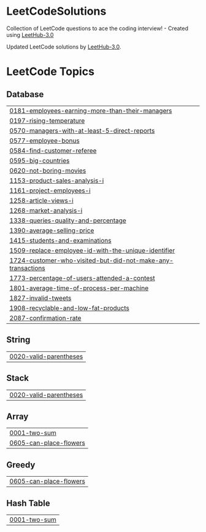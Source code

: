 # LeetCodeSolutions

Collection of LeetCode questions to ace the coding interview! - Created using [LeetHub-3.0](https://github.com/raphaelheinz/LeetHub-3.0)

Updated LeetCode solutions by [LeetHub-3.0](https://github.com/raphaelheinz/LeetHub-3.0).

<!---LeetCode Topics Start-->
# LeetCode Topics
## Database
|  |
| ------- |
| [0181-employees-earning-more-than-their-managers](https://github.com/dan61013/LeetCodeSolutions/tree/master/0181-employees-earning-more-than-their-managers) |
| [0197-rising-temperature](https://github.com/dan61013/LeetCodeSolutions/tree/master/0197-rising-temperature) |
| [0570-managers-with-at-least-5-direct-reports](https://github.com/dan61013/LeetCodeSolutions/tree/master/0570-managers-with-at-least-5-direct-reports) |
| [0577-employee-bonus](https://github.com/dan61013/LeetCodeSolutions/tree/master/0577-employee-bonus) |
| [0584-find-customer-referee](https://github.com/dan61013/LeetCodeSolutions/tree/master/0584-find-customer-referee) |
| [0595-big-countries](https://github.com/dan61013/LeetCodeSolutions/tree/master/0595-big-countries) |
| [0620-not-boring-movies](https://github.com/dan61013/LeetCodeSolutions/tree/master/0620-not-boring-movies) |
| [1153-product-sales-analysis-i](https://github.com/dan61013/LeetCodeSolutions/tree/master/1153-product-sales-analysis-i) |
| [1161-project-employees-i](https://github.com/dan61013/LeetCodeSolutions/tree/master/1161-project-employees-i) |
| [1258-article-views-i](https://github.com/dan61013/LeetCodeSolutions/tree/master/1258-article-views-i) |
| [1268-market-analysis-i](https://github.com/dan61013/LeetCodeSolutions/tree/master/1268-market-analysis-i) |
| [1338-queries-quality-and-percentage](https://github.com/dan61013/LeetCodeSolutions/tree/master/1338-queries-quality-and-percentage) |
| [1390-average-selling-price](https://github.com/dan61013/LeetCodeSolutions/tree/master/1390-average-selling-price) |
| [1415-students-and-examinations](https://github.com/dan61013/LeetCodeSolutions/tree/master/1415-students-and-examinations) |
| [1509-replace-employee-id-with-the-unique-identifier](https://github.com/dan61013/LeetCodeSolutions/tree/master/1509-replace-employee-id-with-the-unique-identifier) |
| [1724-customer-who-visited-but-did-not-make-any-transactions](https://github.com/dan61013/LeetCodeSolutions/tree/master/1724-customer-who-visited-but-did-not-make-any-transactions) |
| [1773-percentage-of-users-attended-a-contest](https://github.com/dan61013/LeetCodeSolutions/tree/master/1773-percentage-of-users-attended-a-contest) |
| [1801-average-time-of-process-per-machine](https://github.com/dan61013/LeetCodeSolutions/tree/master/1801-average-time-of-process-per-machine) |
| [1827-invalid-tweets](https://github.com/dan61013/LeetCodeSolutions/tree/master/1827-invalid-tweets) |
| [1908-recyclable-and-low-fat-products](https://github.com/dan61013/LeetCodeSolutions/tree/master/1908-recyclable-and-low-fat-products) |
| [2087-confirmation-rate](https://github.com/dan61013/LeetCodeSolutions/tree/master/2087-confirmation-rate) |
## String
|  |
| ------- |
| [0020-valid-parentheses](https://github.com/dan61013/LeetCodeSolutions/tree/master/0020-valid-parentheses) |
## Stack
|  |
| ------- |
| [0020-valid-parentheses](https://github.com/dan61013/LeetCodeSolutions/tree/master/0020-valid-parentheses) |
## Array
|  |
| ------- |
| [0001-two-sum](https://github.com/dan61013/LeetCodeSolutions/tree/master/0001-two-sum) |
| [0605-can-place-flowers](https://github.com/dan61013/LeetCodeSolutions/tree/master/0605-can-place-flowers) |
## Greedy
|  |
| ------- |
| [0605-can-place-flowers](https://github.com/dan61013/LeetCodeSolutions/tree/master/0605-can-place-flowers) |
## Hash Table
|  |
| ------- |
| [0001-two-sum](https://github.com/dan61013/LeetCodeSolutions/tree/master/0001-two-sum) |
<!---LeetCode Topics End-->